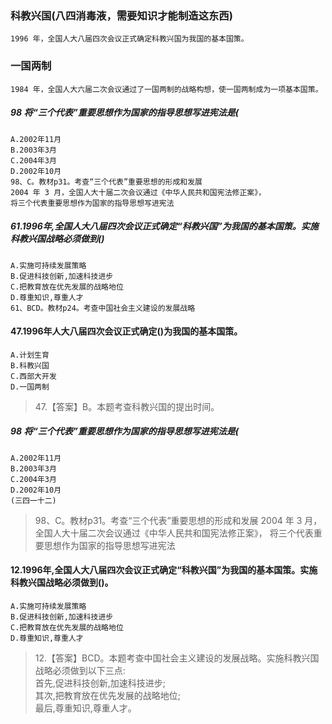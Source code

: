 ### 科教兴国(八四消毒液，需要知识才能制造这东西)    
    1996 年，全国人大八届四次会议正式确定科教兴国为我国的基本国策。

### 一国两制
    1984 年，全国人大六届二次会议通过了一国两制的战略构想，使一国两制成为一项基本国策。    
    
##### 98 将“三个代表”重要思想作为国家的指导思想写进宪法是(
    A.2002年11月
    B.2003年3月
    C.2004年3月
    D.2002年10月
    98、C。教材p31。考查“三个代表”重要思想的形成和发展
    2004 年 3 月，全国人大十届二次会议通过《中华人民共和国宪法修正案》，
    将三个代表重要思想作为国家的指导思想写进宪法
    
##### 61.1996年,全国人大八届四次会议正式确定“科教兴国”为我国的基本国策。实施科教兴国战略必须做到()
    A.实施可持续发展策略
    B.促进科技创新,加速科技进步
    C.把教育放在优先发展的战略地位
    D.尊重知识,尊重人才
    61、BCD。教材p24。考查中国社会主义建设的发展战略

#### 47.1996年人大八届四次会议正式确定()为我国的基本国策。
    A.计划生育
    B.科教兴国
    C.西部大开发
    D.一国两制
>   47.【答案】B。本题考查科教兴国的提出时间。

##### 98 将“三个代表”重要思想作为国家的指导思想写进宪法是(
    A.2002年11月
    B.2003年3月
    C.2004年3月
    D.2002年10月
    (三四一十二)
>   98、C。教材p31。考查“三个代表”重要思想的形成和发展
    2004 年 3 月，全国人大十届二次会议通过《中华人民共和国宪法修正案》，
    将三个代表重要思想作为国家的指导思想写进宪法

#### 12.1996年,全国人大八届四次会议正式确定“科教兴国”为我国的基本国策。实施科教兴国战略必须做到()。
    A.实施可持续发展策略
    B.促进科技创新,加速科技进步
    C.把教育放在优先发展的战略地位
    D.尊重知识,尊重人才
>   12.【答案】BCD。本题考查中国社会主义建设的发展战略。实施科教兴国战略必须做到以下三点:    
    首先,促进科技创新,加速科技进步;    
    其次,把教育放在优先发展的战略地位;    
    最后,尊重知识,尊重人才。    


































    